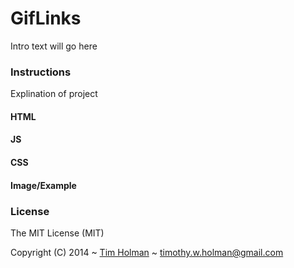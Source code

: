 # GifLinks

Intro text will go here

### Instructions

Explination of project

#### HTML

#### JS

#### CSS

#### Image/Example

### License

The MIT License (MIT)

Copyright (C) 2014 ~ [Tim Holman](http://tholman.com) ~ timothy.w.holman@gmail.com